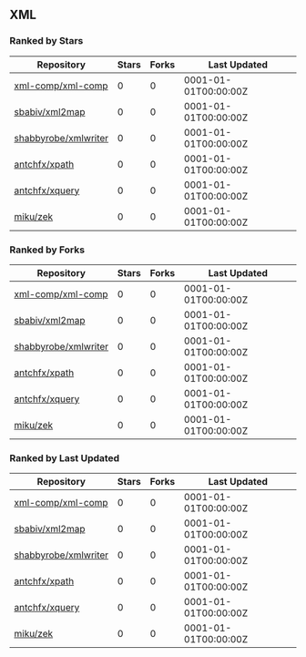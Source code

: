## XML

### Ranked by Stars

| Repository | Stars | Forks | Last Updated |
|------------|-------|-------|--------------|
| [xml-comp/xml-comp](https://github.com/xml-comp/xml-comp) | 0 | 0 | 0001-01-01T00:00:00Z |
| [sbabiv/xml2map](https://github.com/sbabiv/xml2map) | 0 | 0 | 0001-01-01T00:00:00Z |
| [shabbyrobe/xmlwriter](https://github.com/shabbyrobe/xmlwriter) | 0 | 0 | 0001-01-01T00:00:00Z |
| [antchfx/xpath](https://github.com/antchfx/xpath) | 0 | 0 | 0001-01-01T00:00:00Z |
| [antchfx/xquery](https://github.com/antchfx/xquery) | 0 | 0 | 0001-01-01T00:00:00Z |
| [miku/zek](https://github.com/miku/zek) | 0 | 0 | 0001-01-01T00:00:00Z |

### Ranked by Forks

| Repository | Stars | Forks | Last Updated |
|------------|-------|-------|--------------|
| [xml-comp/xml-comp](https://github.com/xml-comp/xml-comp) | 0 | 0 | 0001-01-01T00:00:00Z |
| [sbabiv/xml2map](https://github.com/sbabiv/xml2map) | 0 | 0 | 0001-01-01T00:00:00Z |
| [shabbyrobe/xmlwriter](https://github.com/shabbyrobe/xmlwriter) | 0 | 0 | 0001-01-01T00:00:00Z |
| [antchfx/xpath](https://github.com/antchfx/xpath) | 0 | 0 | 0001-01-01T00:00:00Z |
| [antchfx/xquery](https://github.com/antchfx/xquery) | 0 | 0 | 0001-01-01T00:00:00Z |
| [miku/zek](https://github.com/miku/zek) | 0 | 0 | 0001-01-01T00:00:00Z |

### Ranked by Last Updated

| Repository | Stars | Forks | Last Updated |
|------------|-------|-------|--------------|
| [xml-comp/xml-comp](https://github.com/xml-comp/xml-comp) | 0 | 0 | 0001-01-01T00:00:00Z |
| [sbabiv/xml2map](https://github.com/sbabiv/xml2map) | 0 | 0 | 0001-01-01T00:00:00Z |
| [shabbyrobe/xmlwriter](https://github.com/shabbyrobe/xmlwriter) | 0 | 0 | 0001-01-01T00:00:00Z |
| [antchfx/xpath](https://github.com/antchfx/xpath) | 0 | 0 | 0001-01-01T00:00:00Z |
| [antchfx/xquery](https://github.com/antchfx/xquery) | 0 | 0 | 0001-01-01T00:00:00Z |
| [miku/zek](https://github.com/miku/zek) | 0 | 0 | 0001-01-01T00:00:00Z |

